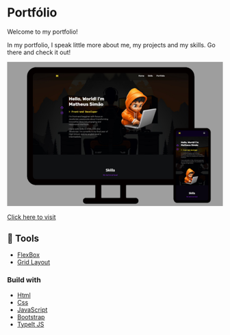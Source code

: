 # Portfólio

<p>Welcome to my portfolio!</p>

<p>In my portfolio, I speak little more about me, my projects and my skills. Go there and check it out!</p>

<img src="assets/img/portfolio-image.png">

[Click here to visit](https://mthsimao.github.io/portfolio)

## 🔨 Tools

- [FlexBox](https://css-tricks.com/snippets/css/a-guide-to-flexbox/)
- [Grid Layout](https://developer.mozilla.org/pt-BR/docs/Web/CSS/CSS_grid_layout/Basic_concepts_of_grid_layout)

### Build with

- [Html](https://developer.mozilla.org/pt-BR/docs/Web/HTML)
- [Css](https://developer.mozilla.org/pt-BR/docs/Web/CSS)
- [JavaScript](https://developer.mozilla.org/pt-BR/docs/Web/JavaScript)
- [Bootstrap](https://getbootstrap.com)
- [TypeIt JS](https://www.typeitjs.com)
